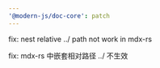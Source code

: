 ```yaml
---
'@modern-js/doc-core': patch
---
```


fix: nest relative ../ path not work in mdx-rs

fix: mdx-rs 中嵌套相对路径 ../ 不生效
